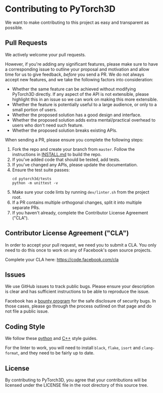 # Contributing to PyTorch3D
We want to make contributing to this project as easy and transparent as
possible.

## Pull Requests
We actively welcome your pull requests.

However, if you're adding any significant features, please make sure to have a corresponding issue to outline your proposal and motivation and allow time for us to give feedback, *before* you send a PR.
We do not always accept new features, and we take the following factors into consideration:

- Whether the same feature can be achieved without modifying PyTorch3D directly. If any aspect of the API is not extensible, please highlight this in an issue so we can work on making this more extensible.
- Whether the feature is potentially useful to a large audience, or only to a small portion of users.
- Whether the proposed solution has a good design and interface.
- Whether the proposed solution adds extra mental/practical overhead to users who don't need such feature.
- Whether the proposed solution breaks existing APIs.

When sending a PR, please ensure you complete the following steps:

1. Fork the repo and create your branch from `master`. Follow the instructions
   in [INSTALL.md](../INSTALL.md) to build the repo.
2. If you've added code that should be tested, add tests.
3. If you've changed any APIs, please update the documentation.
4. Ensure the test suite passes:
    ```
    cd pytorch3d/tests
    python -m unittest -v
    ```
5. Make sure your code lints by running `dev/linter.sh` from  the project root.
6. If a PR contains multiple orthogonal changes, split it into multiple separate PRs.
7. If you haven't already, complete the Contributor License Agreement ("CLA").

## Contributor License Agreement ("CLA")
In order to accept your pull request, we need you to submit a CLA. You only need
to do this once to work on any of Facebook's open source projects.

Complete your CLA here: <https://code.facebook.com/cla>

## Issues
We use GitHub issues to track public bugs. Please ensure your description is
clear and has sufficient instructions to be able to reproduce the issue.

Facebook has a [bounty program](https://www.facebook.com/whitehat/) for the safe
disclosure of security bugs. In those cases, please go through the process
outlined on that page and do not file a public issue.

## Coding Style
We follow these [python](http://google.github.io/styleguide/pyguide.html) and [C++](https://google.github.io/styleguide/cppguide.html) style guides.

For the linter to work, you will need to install `black`, `flake`, `isort` and `clang-format`, and
they need to be fairly up to date.

## License
By contributing to PyTorch3D, you agree that your contributions will be licensed
under the LICENSE file in the root directory of this source tree.
